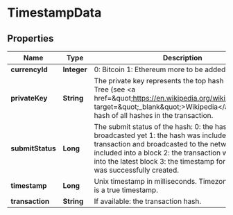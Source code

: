 
# TimestampData

## Properties
Name | Type | Description | Notes
------------ | ------------- | ------------- | -------------
**currencyId** | **Integer** | 0: Bitcoin  1: Ethereum  more to be added |  [optional]
**privateKey** | **String** | The private key represents the top hash in the Merkle Tree (see &lt;a href&#x3D;\&quot;https://en.wikipedia.org/wiki/Merkle_tree\&quot; target&#x3D;\&quot;_blank\&quot;&gt;Wikipedia&lt;/a&gt;) or the hash of all hashes in the transaction. |  [optional]
**submitStatus** | **Long** | The submit status of the hash:   0: the hash was not broadcasted yet  1: the hash was included into a transaction and broadcasted to the network, but not included into a block  2: the transaction was included into the latest block  3: the timestamp for your hash was successfully created. |  [optional]
**timestamp** | **Long** | Unix timestamp in milliseconds. Timezone: UTC. This is a true timestamp. |  [optional]
**transaction** | **String** | If available: the transaction hash. |  [optional]



